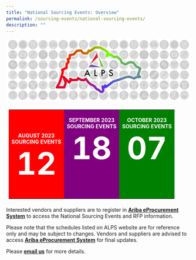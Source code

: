 ```yaml
---
title: "National Sourcing Events: Overview"
permalink: /sourcing-events/national-sourcing-events/
description: ""
---
```

![](/images/alps_sourcing_events_national_1920x640_clear.png)

<table style="padding: 0.5em; width:100%">
	<tbody>
		<tr>
			<td style="width: 33%; background-color: red; color: white; font-weight: bold; text-align: center; text-decoration: none;">
				<br>AUGUST 2023
				<br>SOURCING EVENTS
				<br>
				<a target="_blank" style="color: white; font-size: 6em; font-weight: bold; text-align: center; text-decoration: none;" href="https://www.alpshealthcare.com.sg/sourcing-events/1st-month-events/">
					12
				</a>
			</td>
			<td style="width: 33%; background-color: purple; color: white; font-weight: bold; text-align: center; text-decoration: none;">
				<br>SEPTEMBER 2023
				<br>SOURCING EVENTS
				<br>
				<a target="_blank" style="color: white; font-size: 6em; font-weight: bold; text-align: center; text-decoration: none;" href="https://www.alpshealthcare.com.sg/sourcing-events/2nd-month-events/">
					18
					<p></p>
			</a></td>
			<td style="width: 33%; background-color: green; color: white; font-weight: bold; text-align: center; text-decoration: none;">
				<br>OCTOBER 2023
				<br>SOURCING EVENTS
				<br>
				<a target="_blank" style="color: white; font-size: 6em; font-weight: bold; text-align: center; text-decoration: none;" href="https://www.alpshealthcare.com.sg/sourcing-events/3rd-month-events/">
					07
					<p></p>
			</a></td>
		</tr>
	</tbody>
</table>




Interested vendors and suppliers are to register in [**Ariba eProcurement System**](https://www.ariba.com/) to access the National Sourcing Events and RFP information.  

Please note that the schedules listed on ALPS website are for reference only and may be subject to changes. Vendors and suppliers are advised to access [**Ariba eProcurement System**](https://www.ariba.com/) for final updates.

Please [**email us**](mailto:alps_operations@alpshealthcare.com.sg) for more details.